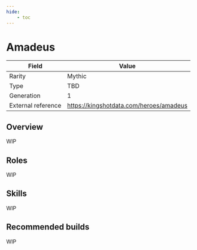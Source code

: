 ```yaml
---
hide:
    - toc
---
```


# Amadeus

| Field | Value |
|---|---|
| Rarity | Mythic |
| Type | TBD |
| Generation | 1 |
| External reference | https://kingshotdata.com/heroes/amadeus |

## Overview
WIP

## Roles
WIP

## Skills
WIP

## Recommended builds
WIP
